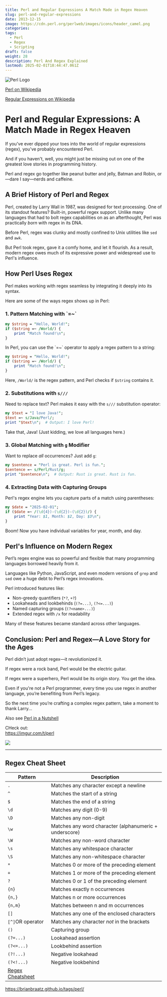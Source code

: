 ```yaml
---
title: Perl and Regular Expressions A Match Made in Regex Heaven
slug: perl-and-regular-expressions
date: 2013-12-15
image: https://cdn.perl.org/perlweb/images/icons/header_camel.png
categories: 
tags:
  - Perl
  - Regex
  - Scripting
draft: false
weight: 28
description: Perl And Regex Explained
lastmod: 2025-02-01T18:44:47.061Z
---
```

![Perl Logo](https://cdn.perl.org/perlweb/images/icons/header_camel.png)

[Perl on Wikipedia](https://en.wikipedia.org/wiki/Perl)

[Regular Expressions on Wikipedia](https://en.wikipedia.org/wiki/Regular_expression)

# Perl and Regular Expressions: A Match Made in Regex Heaven

If you've ever dipped your toes into the world of regular expressions (regex), you've probably encountered Perl.

And if you haven't, well, you might just be missing out on one of the greatest love stories in programming history.

Perl and regex go together like peanut butter and jelly, Batman and Robin, or—dare I say—nerds and caffeine.

## A Brief History of Perl and Regex

Perl, created by Larry Wall in 1987, was designed for text processing. One of its standout features? Built-in, powerful regex support. Unlike many languages that had to bolt regex capabilities on as an afterthought, Perl was practically *born* with regex in its DNA.

Before Perl, regex was clunky and mostly confined to Unix utilities like `sed` and `awk`.

But Perl took regex, gave it a comfy home, and let it flourish. As a result, modern regex owes much of its expressive power and widespread use to Perl's influence.

## How Perl Uses Regex

Perl makes working with regex seamless by integrating it deeply into its syntax.

Here are some of the ways regex shows up in Perl:

### 1. **Pattern Matching with \`=~\`**

```perl
my $string = "Hello, World!";
if ($string =~ /World/) {
    print "Match found!\n";
}

```

In Perl, you can use the \`=~\` operator to apply a regex pattern to a string:

```perl
my $string = "Hello, World!";
if ($string =~ /World/) {
    print "Match found!\n";
}
```

Here, `/World/` is the regex pattern, and Perl checks if `$string` contains it.

### 2. **Substitutions with `s///`**

Need to replace text? Perl makes it easy with the `s///` substitution operator:

```perl
my $text = "I love Java!";
$text =~ s/Java/Perl/;
print "$text\n";  # Output: I love Perl!
```

Take that, Java! (Just kidding, we love all languages here.)

### 3. **Global Matching with `g` Modifier**

Want to replace *all* occurrences? Just add `g`:

```perl
my $sentence = "Perl is great. Perl is fun.";
$sentence =~ s/Perl/Rust/g;
print "$sentence\n";  # Output: Rust is great. Rust is fun.
```

### 4. **Extracting Data with Capturing Groups**

Perl's regex engine lets you capture parts of a match using parentheses:

```perl
my $date = "2025-02-01";
if ($date =~ /(\d{4})-(\d{2})-(\d{2})/) {
    print "Year: $1, Month: $2, Day: $3\n";
}
```

Boom! Now you have individual variables for year, month, and day.

## Perl's Influence on Modern Regex

Perl’s regex engine was so powerful and flexible that many programming languages borrowed heavily from it.

Languages like Python, JavaScript, and even modern versions of `grep` and `sed` owe a huge debt to Perl’s regex innovations.

Perl introduced features like:

* Non-greedy quantifiers (`*?`, `+?`)
* Lookaheads and lookbehinds (`(?=...)`, `(?<=...)`)
* Named capturing groups (`(?<name>...)`)
* Extended regex with `/x` for readability

Many of these features became standard across other languages.

## Conclusion: Perl and Regex—A Love Story for the Ages

Perl didn’t just adopt regex—it revolutionized it.

If regex were a rock band, Perl would be the electric guitar.

If regex were a superhero, Perl would be its origin story. You get the idea.

Even if you're not a Perl programmer, every time you use regex in another language, you’re benefiting from Perl’s legacy.

So the next time you’re crafting a complex regex pattern, take a moment to thank Larry...

Also see [Perl in a Nutshell](/post/Articles/perl/perl_nutshell_fun.md)

CHeck out:\
https://imgur.com/t/perl

![](/post/Articles/IMAGES/daily%20struggle%20-%20Imgur.png)

***

## Regex Cheat Sheet

| Pattern                                                       | Description                                            |
| ------------------------------------------------------------- | ------------------------------------------------------ |
| `.`                                                           | Matches any character except a newline                 |
| `^`                                                           | Matches the start of a string                          |
| `$`                                                           | Matches the end of a string                            |
| `\d`                                                          | Matches any digit (0-9)                                |
| `\D`                                                          | Matches any non-digit                                  |
| `\w`                                                          | Matches any word character (alphanumeric + underscore) |
| `\W`                                                          | Matches any non-word character                         |
| `\s`                                                          | Matches any whitespace character                       |
| `\S`                                                          | Matches any non-whitespace character                   |
| `*`                                                           | Matches 0 or more of the preceding element             |
| `+`                                                           | Matches 1 or more of the preceding element             |
| `?`                                                           | Matches 0 or 1 of the preceding element                |
| `{n}`                                                         | Matches exactly n occurrences                          |
| `{n,}`                                                        | Matches n or more occurrences                          |
| `{n,m}`                                                       | Matches between n and m occurrences                    |
| `[]`                                                          | Matches any one of the enclosed characters             |
| `[^]`OR operator                                              | Matches any character *not* in the brackets            |
| `()`                                                          | Capturing group                                        |
| `(?=...)`                                                     | Lookahead assertion                                    |
| `(?<=...)`                                                    | Lookbehind assertion                                   |
| `(?!...)`                                                     | Negative lookahead                                     |
| `(?<!...)`                                                    | Negative lookbehind                                    |
| [Regex Cheatsheet](/post/Articles/perl/Regex%20Cheatsheet.md) |                                                        |

https://brianbraatz.github.io/tags/perl/

